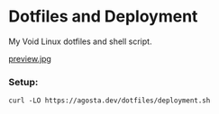 # Dotfiles and Deployment
My Void Linux dotfiles and shell script.  

[preview.jpg](preview.jpg)  

### Setup:
```curl -LO https://agosta.dev/dotfiles/deployment.sh```  
